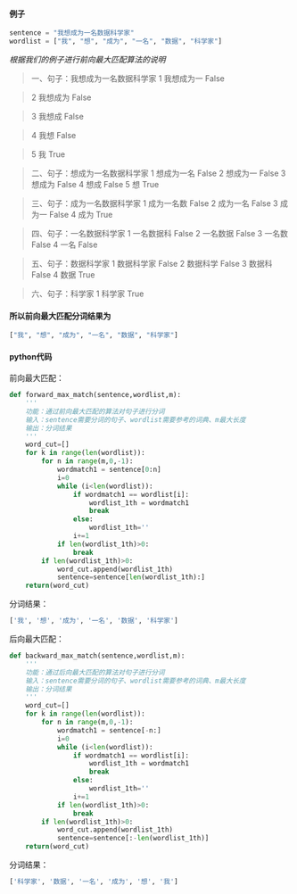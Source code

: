 


#### 例子
```python
sentence = "我想成为一名数据科学家"
wordlist = ["我", "想", "成为", "一名", "数据", "科学家"]    
```

*根据我们的例子进行前向最大匹配算法的说明*

> 一、句子：我想成为一名数据科学家
>1 我想成为一 False

>2 我想成为 False

>3 我想成 False

>4 我想 False

>5 我 True

>二、句子：想成为一名数据科学家
1 想成为一名 False
2 想成为一 False
3 想成为 False
4 想成 False
5 想 True

>三、句子：成为一名数据科学家
1 成为一名数 False
2 成为一名 False
3 成为一 False
4 成为 True

>四、句子：一名数据科学家
1 一名数据科 False
2 一名数据 False
3 一名数 False
4 一名 False

>五、句子：数据科学家
1 数据科学家 False
2 数据科学 False
3 数据科 False
4 数据 True

>六、句子：科学家
1 科学家 True



#### 所以前向最大匹配分词结果为
```python
["我", "想", "成为", "一名", "数据", "科学家"]    
```




#### python代码
前向最大匹配：
```python
def forward_max_match(sentence,wordlist,m):
    '''
    功能：通过前向最大匹配的算法对句子进行分词
    输入：sentence需要分词的句子、wordlist需要参考的词典、m最大长度
    输出：分词结果
    '''
    word_cut=[]
    for k in range(len(wordlist)):
        for n in range(m,0,-1):
            wordmatch1 = sentence[0:n]
            i=0
            while (i<len(wordlist)):
                if wordmatch1 == wordlist[i]:
                    wordlist_1th = wordmatch1
                    break
                else:
                    wordlist_1th=''
                i+=1
            if len(wordlist_1th)>0:
                break
        if len(wordlist_1th)>0:
            word_cut.append(wordlist_1th)
            sentence=sentence[len(wordlist_1th):]
    return(word_cut)    
```

分词结果：
```python
['我', '想', '成为', '一名', '数据', '科学家']
```


后向最大匹配：
```python
def backward_max_match(sentence,wordlist,m):
    '''
    功能：通过后向最大匹配的算法对句子进行分词
    输入：sentence需要分词的句子、wordlist需要参考的词典、m最大长度
    输出：分词结果
    '''
    word_cut=[]
    for k in range(len(wordlist)):
        for n in range(m,0,-1):
            wordmatch1 = sentence[-n:]
            i=0
            while (i<len(wordlist)):
                if wordmatch1 == wordlist[i]:
                    wordlist_1th = wordmatch1
                    break
                else:
                    wordlist_1th=''
                i+=1
            if len(wordlist_1th)>0:
                break
        if len(wordlist_1th)>0:
            word_cut.append(wordlist_1th)
            sentence=sentence[:-len(wordlist_1th)]
    return(word_cut)    
```

分词结果：
```python
['科学家', '数据', '一名', '成为', '想', '我']
```
